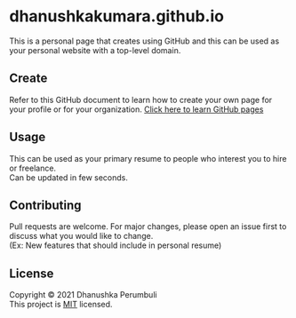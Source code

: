 # dhanushkakumara.github.io
This is a personal page that creates using GitHub and this can be used as your personal website with a top-level domain.

## Create

Refer to this GitHub document to learn how to create your own page for your profile or for your organization.  [Click here to learn GitHub pages](https://pages.github.com)


## Usage

This can be used as your primary resume to people who interest you to hire or freelance.\
Can be updated in few seconds.


## Contributing
Pull requests are welcome. For major changes, please open an issue first to discuss what you would like to change.\
(Ex: New features that should include in personal resume)


## License
Copyright © 2021 Dhanushka Perumbuli\
This project is [MIT](https://choosealicense.com/licenses/mit/) licensed.
